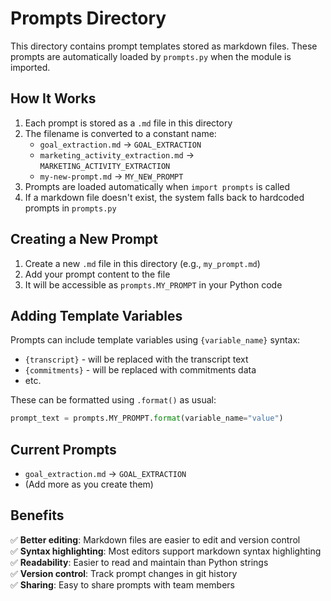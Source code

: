 # Prompts Directory

This directory contains prompt templates stored as markdown files. These prompts are automatically loaded by `prompts.py` when the module is imported.

## How It Works

1. Each prompt is stored as a `.md` file in this directory
2. The filename is converted to a constant name:
   - `goal_extraction.md` → `GOAL_EXTRACTION`
   - `marketing_activity_extraction.md` → `MARKETING_ACTIVITY_EXTRACTION`
   - `my-new-prompt.md` → `MY_NEW_PROMPT`
3. Prompts are loaded automatically when `import prompts` is called
4. If a markdown file doesn't exist, the system falls back to hardcoded prompts in `prompts.py`

## Creating a New Prompt

1. Create a new `.md` file in this directory (e.g., `my_prompt.md`)
2. Add your prompt content to the file
3. It will be accessible as `prompts.MY_PROMPT` in your Python code

## Adding Template Variables

Prompts can include template variables using `{variable_name}` syntax:
- `{transcript}` - will be replaced with the transcript text
- `{commitments}` - will be replaced with commitments data
- etc.

These can be formatted using `.format()` as usual:
```python
prompt_text = prompts.MY_PROMPT.format(variable_name="value")
```

## Current Prompts

- `goal_extraction.md` → `GOAL_EXTRACTION`
- (Add more as you create them)

## Benefits

✅ **Better editing**: Markdown files are easier to edit and version control  
✅ **Syntax highlighting**: Most editors support markdown syntax highlighting  
✅ **Readability**: Easier to read and maintain than Python strings  
✅ **Version control**: Track prompt changes in git history  
✅ **Sharing**: Easy to share prompts with team members


